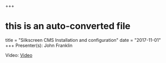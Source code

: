 +++
# this is an auto-converted file
title = "Silkscreen CMS Installation and configuration"
date = "2017-11-01"
+++
Presenter(s): John Franklin

Video: [Video](https://www.youtube.com/watch?v=iw7o1nU9Fjo)
